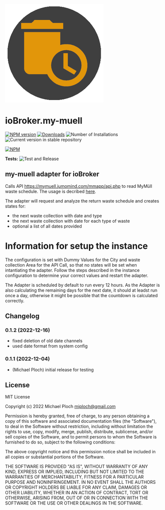 ![Logo](admin/my-muell.png)
# ioBroker.my-muell

[![NPM version](https://img.shields.io/npm/v/iobroker.my-muell.svg)](https://www.npmjs.com/package/iobroker.my-muell)
[![Downloads](https://img.shields.io/npm/dm/iobroker.my-muell.svg)](https://www.npmjs.com/package/iobroker.my-muell)
![Number of Installations](https://iobroker.live/badges/my-muell-installed.svg)
![Current version in stable repository](https://iobroker.live/badges/my-muell-stable.svg)

[![NPM](https://nodei.co/npm/iobroker.my-muell.png?downloads=true)](https://nodei.co/npm/iobroker.my-muell/)

**Tests:** ![Test and Release](https://github.com/plm2310/ioBroker.my-muell/workflows/Test%20and%20Release/badge.svg)

## my-muell adapter for ioBroker

Calls API https://mymuell.jumomind.com/mmapp/api.php to read MyMüll waste schedule.
The usage is decribed [here](https://www.mariotti.de/abfallkalender-in-home-assistant-einrichten-mit-mymuell-als-datenquelle/). 

The adapter will request and analyze the return waste schedule and creates states for:
- the next waste collection with date and type
- the next waste collection with date for each type of waste
- optional a list of all dates provided

# Information for setup the instance
The configuration is set with Dummy Values for the City and waste collection Area for the API Call, so that no states will be set when intantiating the adapter. Follow the steps described in the instance configuration to determine your correct values and restart the adapter.

The Adapter is scheduled by default to run every 12 hours. As the Adapter is also calculating the remaining days for the next date, it should at leadst run once a day, otherwise it might be possible that the countdown is calculated correctly.


## Changelog
<!--
	Placeholder for the next version (at the beginning of the line):
	### **WORK IN PROGRESS**
-->
### 0.1.2 (2022-12-16)
* fixed deletion of old date channels
* used date format from system config

### 0.1.1 (2022-12-04)
* (Michael Ploch) initial release for testing

## License
MIT License

Copyright (c) 2022 Michael Ploch <miploch@gmail.com>

Permission is hereby granted, free of charge, to any person obtaining a copy
of this software and associated documentation files (the "Software"), to deal
in the Software without restriction, including without limitation the rights
to use, copy, modify, merge, publish, distribute, sublicense, and/or sell
copies of the Software, and to permit persons to whom the Software is
furnished to do so, subject to the following conditions:

The above copyright notice and this permission notice shall be included in all
copies or substantial portions of the Software.

THE SOFTWARE IS PROVIDED "AS IS", WITHOUT WARRANTY OF ANY KIND, EXPRESS OR
IMPLIED, INCLUDING BUT NOT LIMITED TO THE WARRANTIES OF MERCHANTABILITY,
FITNESS FOR A PARTICULAR PURPOSE AND NONINFRINGEMENT. IN NO EVENT SHALL THE
AUTHORS OR COPYRIGHT HOLDERS BE LIABLE FOR ANY CLAIM, DAMAGES OR OTHER
LIABILITY, WHETHER IN AN ACTION OF CONTRACT, TORT OR OTHERWISE, ARISING FROM,
OUT OF OR IN CONNECTION WITH THE SOFTWARE OR THE USE OR OTHER DEALINGS IN THE
SOFTWARE.